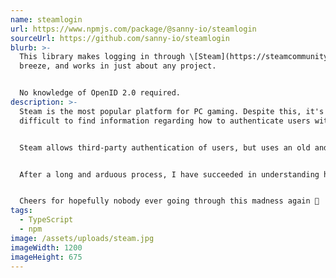 ```yaml
---
name: steamlogin
url: https://www.npmjs.com/package/@sanny-io/steamlogin
sourceUrl: https://github.com/sanny-io/steamlogin
blurb: >-
  This library makes logging in through \[Steam](https://steamcommunity.com) a
  breeze, and works in just about any project.


  No knowledge of OpenID 2.0 required.
description: >-
  Steam is the most popular platform for PC gaming. Despite this, it's unusually
  difficult to find information regarding how to authenticate users with it.


  Steam allows third-party authentication of users, but uses an old and now obsolete technology - OpenID 2.0. In my search for how to get everything working, I grew frustrated with results that turned up about "OpenID Connect," which is actually a completely different thing that doesn't work with OpenID 2.0.


  After a long and arduous process, I have succeeded in understanding how to get the Steam authentication working, and have made available a library that couldn't possibly make it easier.


  Cheers for hopefully nobody ever going through this madness again 🥳
tags:
  - TypeScript
  - npm
image: /assets/uploads/steam.jpg
imageWidth: 1200
imageHeight: 675
---
```

